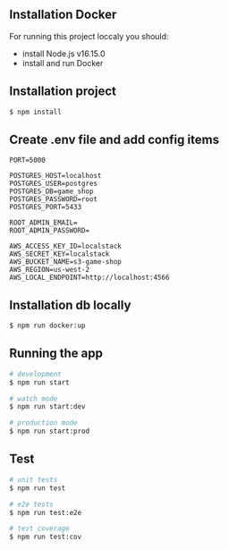 ## Installation Docker

For running this project loccaly you should:
  - install Node.js v16.15.0
  - install and run Docker

## Installation project

```bash
$ npm install
```

## Create .env file and add config items
```
PORT=5000

POSTGRES_HOST=localhost
POSTGRES_USER=postgres
POSTGRES_DB=game_shop
POSTGRES_PASSWORD=root
POSTGRES_PORT=5433

ROOT_ADMIN_EMAIL=
ROOT_ADMIN_PASSWORD=

AWS_ACCESS_KEY_ID=localstack
AWS_SECRET_KEY=localstack
AWS_BUCKET_NAME=s3-game-shop
AWS_REGION=us-west-2
AWS_LOCAL_ENDPOINT=http://localhost:4566

```

## Installation db locally

```bash
$ npm run docker:up
```

## Running the app

```bash
# development
$ npm run start

# watch mode
$ npm run start:dev

# production mode
$ npm run start:prod
```

## Test

```bash
# unit tests
$ npm run test

# e2e tests
$ npm run test:e2e

# test coverage
$ npm run test:cov
```

